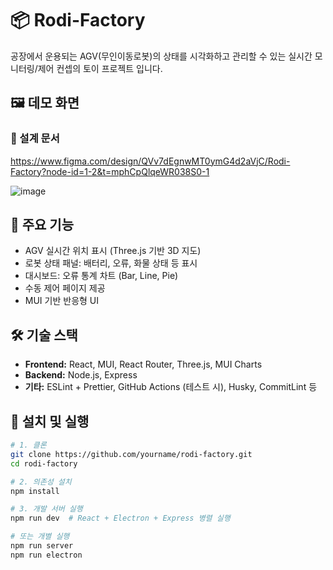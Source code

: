 # 📦 Rodi-Factory

공장에서 운용되는 AGV(무인이동로봇)의 상태를 시각화하고 관리할 수 있는 실시간 모니터링/제어 컨셉의 토이 프로젝트 입니다.



## 🖼️ 데모 화면

### 🌱 설계 문서
https://www.figma.com/design/QVv7dEgnwMT0ymG4d2aVjC/Rodi-Factory?node-id=1-2&t=mphCpQlqeWR038S0-1

![image](https://github.com/user-attachments/assets/2bacd06f-4244-4bd9-9331-d072127153a3)


## 🚀 주요 기능

- AGV 실시간 위치 표시 (Three.js 기반 3D 지도)
- 로봇 상태 패널: 배터리, 오류, 화물 상태 등 표시
- 대시보드: 오류 통계 차트 (Bar, Line, Pie)
- 수동 제어 페이지 제공
- MUI 기반 반응형 UI

## 🛠️ 기술 스택

- **Frontend:** React, MUI, React Router, Three.js, MUI Charts
- **Backend:** Node.js, Express
- **기타:** ESLint + Prettier, GitHub Actions (테스트 시), Husky, CommitLint 등

## 🧪 설치 및 실행

```bash
# 1. 클론
git clone https://github.com/yourname/rodi-factory.git
cd rodi-factory

# 2. 의존성 설치
npm install

# 3. 개발 서버 실행
npm run dev  # React + Electron + Express 병렬 실행

# 또는 개별 실행
npm run server
npm run electron

